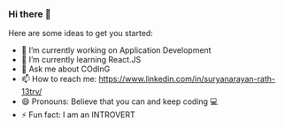 ### Hi there 👋

Here are some ideas to get you started:

- 🔭 I’m currently working on Application Development
- 🌱 I’m currently learning React.JS
- 💬 Ask me about COdInG
- 📫 How to reach me: https://www.linkedin.com/in/suryanarayan-rath-13trv/
- 😄 Pronouns: Believe that you can and keep coding 💻
- ⚡ Fun fact: I am an INTROVERT
